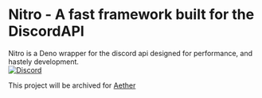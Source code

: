 # Nitro - A fast framework built for the DiscordAPI
Nitro is a Deno wrapper for the discord api designed for performance, and hastely development.
<br />
[![Discord](https://discordapp.com/api/guilds/732017159278034995/embed.png)](https://discord.gg/DqHuW8k)

This project will be archived for [Aether](https://github.com/Cqdet/Aether)
